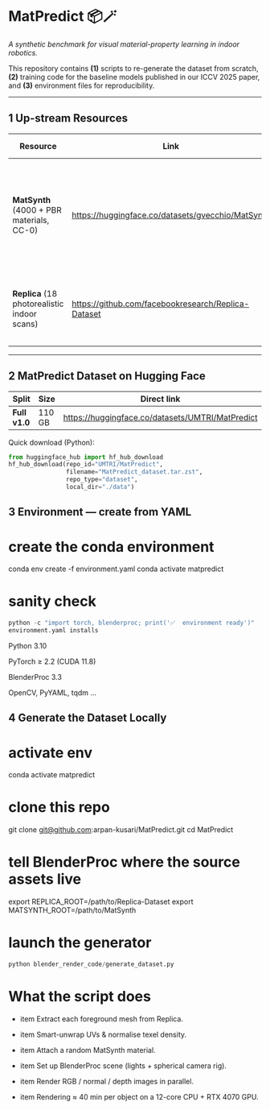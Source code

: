 # MatPredict 📦🪄  
*A synthetic benchmark for visual material-property learning in indoor robotics.*

This repository contains **(1)** scripts to re-generate the dataset from scratch, **(2)** training code for the baseline models published in our ICCV 2025 paper, and **(3)** environment files for reproducibility.

---

## 1  Up-stream Resources

| Resource | Link | What we use it for |
|----------|------|--------------------|
| **MatSynth** (4000 + PBR materials, CC-0) | <https://huggingface.co/datasets/gvecchio/MatSynth>| Randomly sampled to create diverse material stacks (base-colour, roughness, metallic, etc.). |
| **Replica** (18 photorealistic indoor scans) | <https://github.com/facebookresearch/Replica-Dataset> | Source of high-quality object meshes and HDR textures. |

---

## 2  MatPredict Dataset on Hugging Face

| Split | Size | Direct link |
|-------|------|-------------|
| **Full v1.0** | 110 GB | <https://huggingface.co/datasets/UMTRI/MatPredict> | 

Quick download (Python):

```python
from huggingface_hub import hf_hub_download
hf_hub_download(repo_id="UMTRI/MatPredict",
                filename="MatPredict_dataset.tar.zst",
                repo_type="dataset",
                local_dir="./data")
```


 
## 3 Environment — create from YAML

# create the conda environment
conda env create -f environment.yaml
conda activate matpredict

# sanity check
```python
python -c "import torch, blenderproc; print('✅  environment ready')"
environment.yaml installs
```

Python 3.10

PyTorch ≥ 2.2 (CUDA 11.8)

BlenderProc 3.3

OpenCV, PyYAML, tqdm …



## 4 Generate the Dataset Locally
# activate env
conda activate matpredict

# clone this repo
git clone git@github.com:arpan-kusari/MatPredict.git
cd MatPredict

# tell BlenderProc where the source assets live
export REPLICA_ROOT=/path/to/Replica-Dataset
export MATSYNTH_ROOT=/path/to/MatSynth

# launch the generator
```python
python blender_render_code/generate_dataset.py
```

# What the script does

- item Extract each foreground mesh from Replica.

- item Smart-unwrap UVs & normalise texel density.

- item Attach a random MatSynth material.

- item Set up BlenderProc scene (lights + spherical camera rig).

- item Render RGB / normal / depth images in parallel.

- item Rendering ≈ 40 min per object on a 12-core CPU + RTX 4070 GPU.

 
